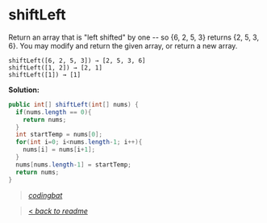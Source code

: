 # shiftLeft

Return an array that is "left shifted" by one -- so {6, 2, 5, 3} returns {2, 5, 3, 6}. You may modify and return the given array, or return a new array.

```
shiftLeft([6, 2, 5, 3]) → [2, 5, 3, 6]
shiftLeft([1, 2]) → [2, 1]
shiftLeft([1]) → [1]
```

**Solution:**

```java
public int[] shiftLeft(int[] nums) {
  if(nums.length == 0){
    return nums;
  }
  int startTemp = nums[0];
  for(int i=0; i<nums.length-1; i++){
    nums[i] = nums[i+1];
  }
  nums[nums.length-1] = startTemp;
  return nums;
}
```

> _[codingbat](https://codingbat.com/prob/p105031)_

> [< _back to readme_](/README.md)